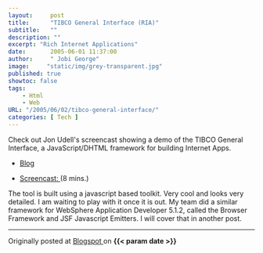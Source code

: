 ```yaml
---
layout:     post
title:      "TIBCO General Interface (RIA)"
subtitle:   ""
description: ""
excerpt: "Rich Internet Applications"
date:       2005-06-01 11:37:00
author:     " Jobi George"
image:     "static/img/grey-transparent.jpg"
published: true
showtoc: false 
tags:
    - Html
    - Web
URL: "/2005/06/02/tibco-general-interface/"
categories: [ Tech ]
---
```


Check out Jon Udell's screencast showing a demo of the TIBCO General
Interface, a JavaScript/DHTML framework for building Internet Apps.

* [Blog ]("https://web.archive.org/web/20050615082717/http://weblog.infoworld.com/udell/2005/05/25.html") 

* [Screencast: ](http://weblog.infoworld.com/udell/gems/tibco.html) (8 mins.)

The tool is built using a javascript based toolkit. Very cool and looks very detailed.  I am waiting to play with it once it is out.
My team did a similar framework for WebSphere Application Developer 5.1.2, called the Browser Framework and JSF Javascript Emitters. I will cover that in another post.



_______________
Originally posted at 
[ Blogspot ](http://jobig.blogspot.com/2005/06/tibco-general-interface-ria.html) 
on **{{< param date >}}** 





